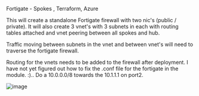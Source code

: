 Fortigate - Spokes , Terraform, Azure

This will create a standalone Fortigate firewall with two nic's (public / private). It will also create 3 vnet's with 3 subnets in each with routing tables attached and
vnet peering between all spokes and hub.

Traffic moving between subnets in the vnet and between vnet's will need to traverse the fortigate firewall. 

Routing for the vnets needs to be added to the firewall after deployment. I have not yet figured out how to fix the .conf file for the fortigate in the module. :).. Do a 10.0.0.0/8 towards the 10.1.1.1 on port2.


![image](https://user-images.githubusercontent.com/45621419/153557827-651509b3-dd9a-414c-aa1e-9d40a6578e5e.png)
